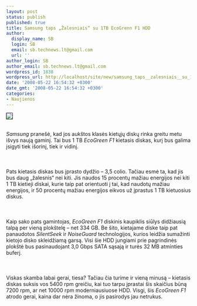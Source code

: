 ```yaml
---
layout: post
status: publish
published: true
title: Samsung taps „Žalesniais“ su 1TB EcoGrenn F1 HDD
author:
  display_name: SB
  login: SB
  email: sb.technews.lt@gmail.com
  url: ''
author_login: SB
author_email: sb.technews.lt@gmail.com
wordpress_id: 1838
wordpress_url: http://localhost/site/new/samsung_taps__zalesniais__su_1tb_ecogrenn_f1_hdd/
date: '2008-05-22 16:54:32 +0300'
date_gmt: '2008-05-22 16:54:32 +0300'
categories:
- Naujienos
---
```

<div class="imgright"><img src="http://img185.imageshack.us/img185/3672/samsunglogogr6.jpg" border="1"></div>
<p><br><i>Samsung</i> pranešė, kad jos aukštos klasės kietųjų diskų rinka greitu metu išvys naują gaminį. Tai bus 1 TB <i>EcoGreen F1</i> kietasis diskas, kurį bus galima įsigyti tiek išorinį, tiek ir vidinį.<br />
<br><br />
<br>Pats kietasis diskas bus įprasto dydžio – 3,5 colio. Tačiau esmė ta, kad jis bus daug „žalesnis“ nei kiti. Jis naudos 15 procentų mažiau energijos nei kiti 1 TB kietieji diskai, kurie taip pat orientuoti į tai, kad naudotų mažiau energijos, ir 50 procentų mažiau energijos eikvos už įprastus 1 TB kietuosius diskus.<br />
<br><br />
<br>Kaip sako pats gamintojas, <i>EcoGreen F1</i> diskinis kaupiklis siūlys didžiausią talpą per vieną plokštelę – net 334 GB. Be šito, kietajame diske taip pat panaudotos <i>SilentSeek</i> ir <i>NoiseGuard</i> technologijos, kurios leidžia sumažinti kietojo disko skleidžiamą garsą. Visi šie HDD jungiami prie pagrindinės plokštė bus pasinaudojant 3,0 Gbps SATA sąsają ir turės 32 MB atminties buferį.<br />
<br><br />
<br>Viskas skamba labai gerai, tiesa? Tačiau čia turime ir vieną minusą – kietasis diskas suksis vos 5400 rpm greičiu, kai tuo tarpu įprastai šis skaičius būną 7200 rpm, ar net 10000 rpm moderniausiuose HDD. Visgi, šis <i>EcoGreen F1</i> atrodo gerai, kaina dar nėra žinoma, o jis pasirodys jau netrukus.<br />
<br><br />
<br><br />
<br><br />
<br></p>
